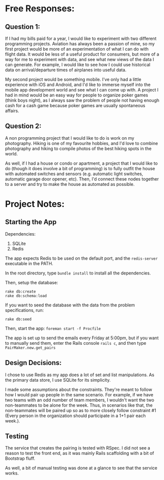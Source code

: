 # Free Responses:

## Question 1:

If I had my bills paid for a year, I would like to experiment with two different programming projects. Aviation has always been a passion of mine, so my first project would be more of an experimentation of what I can do with flight data. It would be less of a useful product for consumers, but more of a way for me to experiment with data, and see what new views of the data I can generate. For example, I would like to see how I could use historical data on arrival/departure times of airplanes into useful data.

My second project would be something mobile. I've only had a little experience with iOS and Android, and I'd like to immerse myself into the mobile app development world and see what I can come up with. A project I had in mind would be an easy way for people to organize poker games (think boys night), as I always saw the problem of people not having enough cash for a cash game because poker games are usually spontaneous affairs.

## Question 2:

A non programming project that I would like to do is work on my photography. Hiking is one of my favourite hobbies, and I'd love to combine photography and hiking to compile photos of the best hiking spots in the world.

As well, if I had a house or condo or apartment, a project that I would like to do (though it does involve a bit of programming) is to fully outfit the house with automated switches and sensors (e.g. automatic light switches, automatic garage door opener, etc). Then, I'd connect these nodes together to a server and try to make the house as automated as possible.

# Project Notes:

## Starting the App

Dependencies:
1. SQLite
2. Redis

The app expects Redis to be used on the default port, and the `redis-server` executable in the PATH.

In the root directory, type `bundle install` to install all the dependencies.

Then, setup the database:

```
rake db:create
rake db:schema:load
```

If you want to seed the database with the data from the problem specifications, run:

```
rake db:seed
```

Then, start the app: `foreman start -f Procfile`

The app is set up to send the emails every Friday at 5:00pm, but if you want to manually send them, enter the Rails console `rails c`, and then type `PairMaker.new.get_pairs`

## Design Decisions:

I chose to use Redis as my app does a lot of set and list manipulations. As the primary data store, I use SQLite for its simplicity.

I made some assumptions about the constraints. They're meant to follow how I would pair up people in the same scenario. For example, if we have two teams with an odd number of team members, I wouldn't want the two non-teammates to be alone for the week. Thus, in scenarios like that, the non-teammates will be paired up so as to more closely follow constraint #1 (Every person in the organization should participate in a 1+1 pair each week.).


## Testing

The service that creates the pairing is tested with RSpec. I did not see a reason to test the front end, as it was mainly Rails scaffolding with a bit of Bootstrap fluff.

As well, a bit of manual testing was done at a glance to see that the service works.
